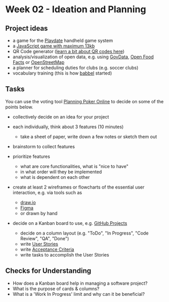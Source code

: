 # Week 02 - Ideation and Planning

## Project ideas

- a game for the [Playdate](https://play.date/dev/) handheld game system
- a [JavaScript game with maximum 13kb](https://js13kgames.com/)
- QR Code generator ([learn a bit about QR codes here](https://www.youtube.com/watch?v=w5ebcowAJD8))
- analysis/visualization of open data, e.g. using [GovData](https://www.govdata.de/), [Open Food Facts](https://openfoodfacts.org/) or [OpenStreetMap](https://openstreetmap.org)
- a planner for scheduling duties for clubs (e.g. soccer clubs)
- vocabulary training (this is how [babbel](https://www.babbel.com/) started)

## Tasks

You can use the voting tool [Planning Poker Online](https://planningpokeronline.com/) to decide on some of the points below.

- collectively decide on an idea for your project
- each individually, think about 3 features (10 minutes)

    - take a sheet of paper, write down a few notes or sketch them out

- brainstorm to collect features
- prioritize features

    - what are core functionalities, what is "nice to have"
    - in what order will they be implemented
    - what is dependent on each other

- create at least 2 wireframes or flowcharts of the essential user interaction, e.g. via tools such as

    - [draw.io](https://draw.io)
    - [Figma](https://www.figma.com/)
    - or drawn by hand

- decide on a Kanban board to use, e.g. [GitHub Projects](https://github.com/features/issues)

    - decide on a column layout (e.g. "ToDo", "In Progress", "Code Review", "QA", "Done")
    - write [User Stories](https://en.wikipedia.org/wiki/User_story)
    - write [Acceptance Criteria](https://www.atlassian.com/work-management/project-management/acceptance-criteria) 
    - write tasks to accomplish the User Stories

## Checks for Understanding

- How does a Kanban board help in managing a software project?
- What is the purpose of cards & columns?
- What is a 'Work In Progress' limit and why can it be beneficial?
